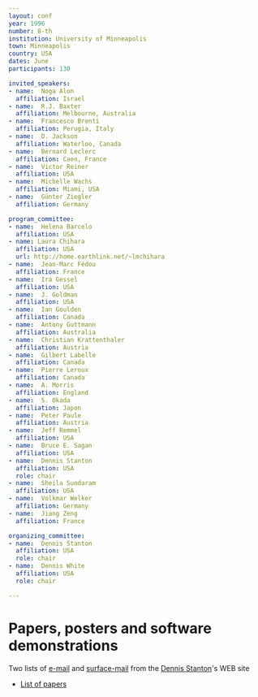 ```yaml
---
layout: conf
year: 1996
number: 8-th
institution: University of Minneapolis
town: Minneapolis
country: USA
dates: June
participants: 130

invited_speakers:
- name:  Noga Alon
  affiliation: Israel
- name:  R.J. Baxter
  affiliation: Melbourne, Australia
- name:  Francesco Brenti
  affiliation: Perugia, Italy
- name:  D. Jackson
  affiliation: Waterloo, Canada
- name:  Bernard Leclerc
  affiliation: Caen, France
- name:  Victor Reiner
  affiliation: USA
- name:  Michelle Wachs
  affiliation: Miami, USA
- name:  Günter Ziegler
  affiliation: Germany

program_committee:
- name:  Helena Barcelo
  affiliation: USA
- name: Laura Chihara
  affiliation: USA
  url: http://home.earthlink.net/~lmchihara
- name:  Jean-Marc Fédou
  affiliation: France
- name:  Ira Gessel
  affiliation: USA
- name:  J. Goldman
  affiliation: USA
- name:  Ian Goulden
  affiliation: Canada
- name:  Antony Guttmann
  affiliation: Australia
- name:  Christian Krattenthaler
  affiliation: Austria
- name:  Gilbert Labelle
  affiliation: Canada
- name:  Pierre Leroux
  affiliation: Canada
- name:  A. Morris
  affiliation: England
- name:  S. Okada
  affiliation: Japon
- name:  Peter Paule
  affiliation: Austria
- name:  Jeff Remmel
  affiliation: USA
- name:  Bruce E. Sagan
  affiliation: USA
- name:  Dennis Stanton
  affiliation: USA
  role: chair
- name:  Sheila Sundaram
  affiliation: USA
- name:  Volkmar Welker
  affiliation: Germany
- name:  Jiang Zeng
  affiliation: France

organizing_committee:
- name:  Dennis Stanton
  affiliation: USA
  role: chair
- name:  Dennis White
  affiliation: USA
  role: chair

---
```

# Papers, posters and software demonstrations

Two lists of <A HREF="elist.fpsac96">e-mail</A> and <A HREF="slist.fpsac96">surface-mail</A> from
the <A HREF="http://www.math.umn.edu/~stanton/">Dennis Stanton</A>'s WEB site<BR>


- <A HREF="articles.html">List of papers</A>
